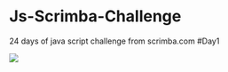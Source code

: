# Js-Scrimba-Challenge
24 days of java script challenge from scrimba.com
#Day1 

![](Js-Scrimba-Challenge/Day1/Day1.png)
